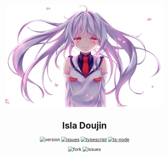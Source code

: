<div align="center">

![banner](./public/images/hero-parallax.png)

# Isla Doujin

![version](https://img.shields.io/github/package-json/v/mangadi3859/doujin?filename=package.json&style=flat-square&logo=json&logoColor=blue)
[![issues](https://img.shields.io/github/issues/mangadi3859/doujin?color=yellow&logo=github&logoColor=yellow&style=flat-square)](https://github.com/mangadi3859/doujin2/issues)
[![typescript](https://img.shields.io/github/package-json/dependency-version/mangadi3859/isla-mp3/dev/typescript?logo=typescript&style=flat-square)](https://www.npmjs.com/package/typescript)
[![ts-node](https://img.shields.io/github/package-json/dependency-version/mangadi3859/isla-mp3/dev/ts-nodet?logo=typescript&style=flat-square)](https://www.npmjs.com/package/ts-node)

![fork](https://img.shields.io/github/forks/mangadi3859/doujin?style=social)
![issues](https://img.shields.io/github/forks/mangadi3859/doujin?style=social)

</div
